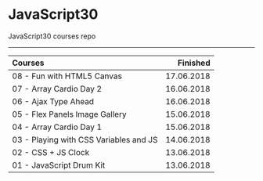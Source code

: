 # JavaScript30
JavaScript30 courses repo

--------------------------

| Courses                                                    |    Finished |
|:-----------------------------------------------------------|------------:|
| 08 - Fun with HTML5 Canvas                                 |  17.06.2018 |
| 07 - Array Cardio Day 2                                    |  16.06.2018 |
| 06 - Ajax Type Ahead                                       |  16.06.2018 |  
| 05 - Flex Panels Image Gallery                             |  15.06.2018 |
| 04 - Array Cardio Day 1                                    |  15.06.2018 |
| 03 - Playing with CSS Variables and JS                     |  14.06.2018 |
| 02 - CSS + JS Clock                                        |  13.06.2018 |
| 01 - JavaScript Drum Kit                                   |  13.06.2018 |
